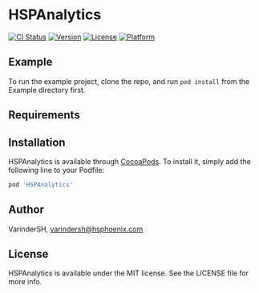 # HSPAnalytics

[![CI Status](https://img.shields.io/travis/VarinderSH/HSPAnalytics.svg?style=flat)](https://travis-ci.org/VarinderSH/HSPAnalytics)
[![Version](https://img.shields.io/cocoapods/v/HSPAnalytics.svg?style=flat)](https://cocoapods.org/pods/HSPAnalytics)
[![License](https://img.shields.io/cocoapods/l/HSPAnalytics.svg?style=flat)](https://cocoapods.org/pods/HSPAnalytics)
[![Platform](https://img.shields.io/cocoapods/p/HSPAnalytics.svg?style=flat)](https://cocoapods.org/pods/HSPAnalytics)

## Example

To run the example project, clone the repo, and run `pod install` from the Example directory first.

## Requirements

## Installation

HSPAnalytics is available through [CocoaPods](https://cocoapods.org). To install
it, simply add the following line to your Podfile:

```ruby
pod 'HSPAnalytics'
```

## Author

VarinderSH, varindersh@hsphoenix.com

## License

HSPAnalytics is available under the MIT license. See the LICENSE file for more info.
